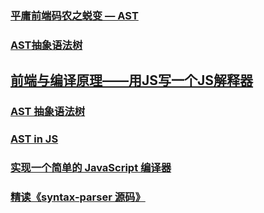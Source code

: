 ### [平庸前端码农之蜕变 — AST](https://juejin.im/post/5bfc21d2e51d4544313df666)
### [AST抽象语法树](https://juejin.im/post/5bff941e5188254e3b31b424)
## [前端与编译原理——用JS写一个JS解释器](https://segmentfault.com/a/1190000017241258)
### [AST 抽象语法树](http://jartto.wang/2018/11/17/about-ast/)
### [AST in JS](https://juejin.im/post/5c2714fb51882575f560503c)
### [实现一个简单的 JavaScript 编译器](https://juejin.im/post/5c6faa25e51d4501377ba82a)
### [精读《syntax-parser 源码》](https://juejin.im/post/5c7c7658f265da2db912888c)
